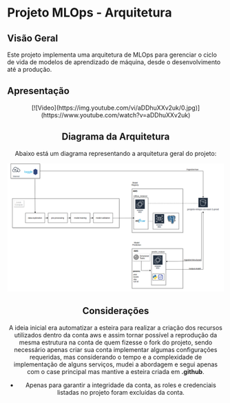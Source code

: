 # Projeto MLOps - Arquitetura

## Visão Geral
Este projeto implementa uma arquitetura de MLOps para gerenciar o ciclo de vida de modelos de aprendizado de máquina, desde o desenvolvimento até a produção.

## Apresentação

<div align='center'>
[![Video](https://img.youtube.com/vi/aDDhuXXv2uk/0.jpg)](https://www.youtube.com/watch?v=aDDhuXXv2uk)
<div>

## Diagrama da Arquitetura
Abaixo está um diagrama representando a arquitetura geral do projeto:

![Diagrama da Arquitetura](img/diagram.png)

## Considerações
A ideia inicial era automatizar a esteira para realizar a criação dos recursos utilizados dentro da conta aws e assim tornar possível a reprodução da mesma estrutura na conta de quem fizesse o fork do projeto, sendo necessário apenas criar sua conta implementar algumas configurações requeridas, mas considerando o tempo e a complexidade de implementação de alguns serviços, mudei a abordagem e segui apenas com o case principal mas mantive a esteira criada em **.github**.

- Apenas para garantir a integridade da conta, as roles e credenciais listadas no projeto foram excluídas da conta.